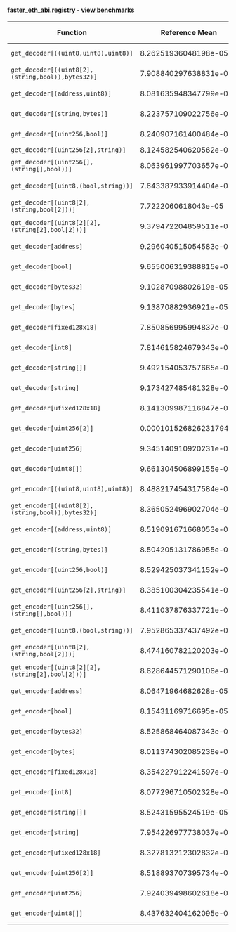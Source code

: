 #### [faster_eth_abi.registry](https://github.com/BobTheBuidler/faster-eth-abi/blob/master/faster_eth_abi/registry.py) - [view benchmarks](https://github.com/BobTheBuidler/faster-eth-abi/blob/master/benchmarks/test_registry_benchmarks.py)

| Function | Reference Mean | Faster Mean | % Change | Speedup (%) | x Faster | Faster |
|----------|---------------|-------------|----------|-------------|----------|--------|
| `get_decoder[((uint8,uint8),uint8)]` | 8.26251936048198e-05 | 8.19809739523538e-05 | 0.78% | 0.79% | 1.01x | ✅ |
| `get_decoder[((uint8[2],(string,bool)),bytes32)]` | 7.908840297638831e-05 | 8.027791539642403e-05 | -1.50% | -1.48% | 0.99x | ❌ |
| `get_decoder[(address,uint8)]` | 8.081635948347799e-05 | 8.363641147224865e-05 | -3.49% | -3.37% | 0.97x | ❌ |
| `get_decoder[(string,bytes)]` | 8.223757109022756e-05 | 8.052754613058455e-05 | 2.08% | 2.12% | 1.02x | ✅ |
| `get_decoder[(uint256,bool)]` | 8.240907161400484e-05 | 8.175936936581312e-05 | 0.79% | 0.79% | 1.01x | ✅ |
| `get_decoder[(uint256[2],string)]` | 8.124582540620562e-05 | 8.1115987270156e-05 | 0.16% | 0.16% | 1.00x | ✅ |
| `get_decoder[(uint256[],(string[],bool))]` | 8.063961997703657e-05 | 8.111098503728018e-05 | -0.58% | -0.58% | 0.99x | ❌ |
| `get_decoder[(uint8,(bool,string))]` | 7.643387933914404e-05 | 8.20859553057471e-05 | -7.39% | -6.89% | 0.93x | ❌ |
| `get_decoder[(uint8[2],(string,bool[2]))]` | 7.7222060618043e-05 | 8.098830754069951e-05 | -4.88% | -4.65% | 0.95x | ❌ |
| `get_decoder[(uint8[2][2],(string[2],bool[2]))]` | 9.379472204859511e-05 | 9.592599382636059e-05 | -2.27% | -2.22% | 0.98x | ❌ |
| `get_decoder[address]` | 9.296040515054583e-05 | 9.209139506778221e-05 | 0.93% | 0.94% | 1.01x | ✅ |
| `get_decoder[bool]` | 9.655006319388815e-05 | 9.144811260229527e-05 | 5.28% | 5.58% | 1.06x | ✅ |
| `get_decoder[bytes32]` | 9.10287098802619e-05 | 9.243509144222515e-05 | -1.54% | -1.52% | 0.98x | ❌ |
| `get_decoder[bytes]` | 9.13870882936921e-05 | 9.197479110804608e-05 | -0.64% | -0.64% | 0.99x | ❌ |
| `get_decoder[fixed128x18]` | 7.850856995994837e-05 | 7.918234462651915e-05 | -0.86% | -0.85% | 0.99x | ❌ |
| `get_decoder[int8]` | 7.814615824679343e-05 | 8.035315474715953e-05 | -2.82% | -2.75% | 0.97x | ❌ |
| `get_decoder[string[]]` | 9.492154053757665e-05 | 9.481120834124517e-05 | 0.12% | 0.12% | 1.00x | ✅ |
| `get_decoder[string]` | 9.173427485481328e-05 | 9.349153813728765e-05 | -1.92% | -1.88% | 0.98x | ❌ |
| `get_decoder[ufixed128x18]` | 8.141309987116847e-05 | 8.226909434879148e-05 | -1.05% | -1.04% | 0.99x | ❌ |
| `get_decoder[uint256[2]]` | 0.00010152682623179498 | 9.270557653882439e-05 | 8.69% | 9.52% | 1.10x | ✅ |
| `get_decoder[uint256]` | 9.345140910920231e-05 | 9.374386925310408e-05 | -0.31% | -0.31% | 1.00x | ❌ |
| `get_decoder[uint8[]]` | 9.661304506899155e-05 | 9.732053872777034e-05 | -0.73% | -0.73% | 0.99x | ❌ |
| `get_encoder[((uint8,uint8),uint8)]` | 8.488217454317584e-05 | 8.643374543613959e-05 | -1.83% | -1.80% | 0.98x | ❌ |
| `get_encoder[((uint8[2],(string,bool)),bytes32)]` | 8.365052496902704e-05 | 8.384196553524548e-05 | -0.23% | -0.23% | 1.00x | ❌ |
| `get_encoder[(address,uint8)]` | 8.519091671668053e-05 | 8.376420692169165e-05 | 1.67% | 1.70% | 1.02x | ✅ |
| `get_encoder[(string,bytes)]` | 8.504205131786955e-05 | 8.27896901368996e-05 | 2.65% | 2.72% | 1.03x | ✅ |
| `get_encoder[(uint256,bool)]` | 8.529425037341152e-05 | 8.458806771865604e-05 | 0.83% | 0.83% | 1.01x | ✅ |
| `get_encoder[(uint256[2],string)]` | 8.385100304235541e-05 | 8.439029520666135e-05 | -0.64% | -0.64% | 0.99x | ❌ |
| `get_encoder[(uint256[],(string[],bool))]` | 8.411037876337721e-05 | 8.454621031511473e-05 | -0.52% | -0.52% | 0.99x | ❌ |
| `get_encoder[(uint8,(bool,string))]` | 7.952865337437492e-05 | 8.335226893328043e-05 | -4.81% | -4.59% | 0.95x | ❌ |
| `get_encoder[(uint8[2],(string,bool[2]))]` | 8.474160782120203e-05 | 8.384667375976087e-05 | 1.06% | 1.07% | 1.01x | ✅ |
| `get_encoder[(uint8[2][2],(string[2],bool[2]))]` | 8.628644571290106e-05 | 8.586646819465582e-05 | 0.49% | 0.49% | 1.00x | ✅ |
| `get_encoder[address]` | 8.06471964682628e-05 | 7.976289987409755e-05 | 1.10% | 1.11% | 1.01x | ✅ |
| `get_encoder[bool]` | 8.15431169716695e-05 | 7.931091685519058e-05 | 2.74% | 2.81% | 1.03x | ✅ |
| `get_encoder[bytes32]` | 8.525868464087343e-05 | 8.527859162752427e-05 | -0.02% | -0.02% | 1.00x | ❌ |
| `get_encoder[bytes]` | 8.011374302085238e-05 | 8.024018081680504e-05 | -0.16% | -0.16% | 1.00x | ❌ |
| `get_encoder[fixed128x18]` | 8.354227912241597e-05 | 7.705601011463747e-05 | 7.76% | 8.42% | 1.08x | ✅ |
| `get_encoder[int8]` | 8.077296710502328e-05 | 7.73359451997231e-05 | 4.26% | 4.44% | 1.04x | ✅ |
| `get_encoder[string[]]` | 8.52431595524519e-05 | 7.802421823515922e-05 | 8.47% | 9.25% | 1.09x | ✅ |
| `get_encoder[string]` | 7.954226977738037e-05 | 7.948734789555925e-05 | 0.07% | 0.07% | 1.00x | ✅ |
| `get_encoder[ufixed128x18]` | 8.327813212302832e-05 | 8.203305475748038e-05 | 1.50% | 1.52% | 1.02x | ✅ |
| `get_encoder[uint256[2]]` | 8.518893707395734e-05 | 8.399276764751078e-05 | 1.40% | 1.42% | 1.01x | ✅ |
| `get_encoder[uint256]` | 7.924039498602618e-05 | 7.391362492618618e-05 | 6.72% | 7.21% | 1.07x | ✅ |
| `get_encoder[uint8[]]` | 8.437632404162095e-05 | 8.430683855339186e-05 | 0.08% | 0.08% | 1.00x | ✅ |
